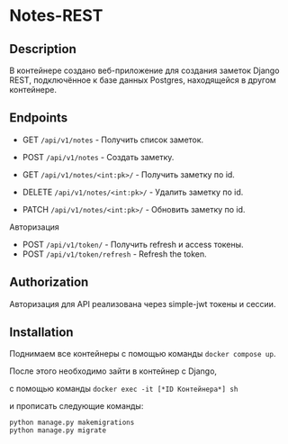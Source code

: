 # Notes-REST


## Description
В контейнере создано веб-приложение для создания заметок Django REST, подключённое к базе данных Postgres, находящейся в другом контейнере.

## Endpoints

* GET ```/api/v1/notes``` - Получить список заметок.
* POST ```/api/v1/notes``` - Создать заметку.

* GET ```/api/v1/notes/<int:pk>/``` - Получить заметку по id.
* DELETE ```/api/v1/notes/<int:pk>/``` - Удалить заметку по id.
* PATCH ```/api/v1/notes/<int:pk>/``` - Обновить заметку по id.

Авторизация
* POST ```/api/v1/token/``` - Получить refresh и access токены.
* POST ```/api/v1/token/refresh``` - Refresh the token.

## Authorization

Авторизация для API реализована через simple-jwt токены и сессии.

## Installation
Поднимаем все контейнеры с помощью команды `docker compose up`.

После этого необходимо зайти в контейнер с Django,

 с помощью команды `docker exec -it [*ID Контейнера*] sh`

и прописать следующие команды:
```
python manage.py makemigrations
python manage.py migrate
```

